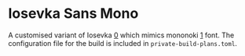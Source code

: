 # Iosevka Sans Mono

A customised variant of Iosevka [0] which mimics mononoki [1] font. The
configuration file for the build is included in `private-build-plans.toml`.

[0]: https://madmalik.github.io/mononoki/
[1]: https://www.lucasfonts.com/fonts/the-sans-mono
